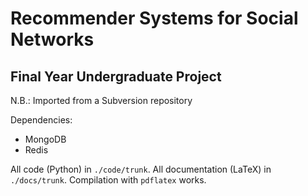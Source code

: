 # Recommender Systems for Social Networks
## Final Year Undergraduate Project

N.B.: Imported from a Subversion repository

Dependencies:
* MongoDB
* Redis

All code (Python) in `./code/trunk`.
All documentation (LaTeX) in `./docs/trunk`. Compilation with `pdflatex` works.

